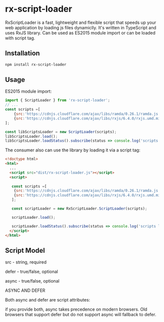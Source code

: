 # rx-script-loader

RxScriptLoader is a fast, lightweight and flexible script that speeds up your web application by loading js files dynamiclly. It's written in TypeScript and uses RxJS library. Can be used as ES2015 module import or can be loaded with script tag.





Installation
------------

```bash
npm install rx-script-loader
```

Usage
------------

ES2015 module import:
```javascript
import { ScriptLoader } from 'rx-script-loader';
// ...
const scripts =[
    {src:'https://cdnjs.cloudflare.com/ajax/libs/ramda/0.26.1/ramda.js', defer: true, async: false},
    {src:'https://cdnjs.cloudflare.com/ajax/libs/rxjs/6.4.0/rxjs.umd.min.js'}
];

const libScriptsLoader = new ScriptLoader(scripts);
libScriptsLoader.load();
libScriptsLoader.loadStatus().subscribe(status => console.log('scripts loaded', status));

```


The consumer also can use the library by loading it via a script tag:
```html
<!doctype html>
<html>
  ...
  <script src="dist/rx-script-loader.js"></script>
  <script>
    
   const scripts =[
    {src:'https://cdnjs.cloudflare.com/ajax/libs/ramda/0.26.1/ramda.js', defer: true, async: false},
    {src:'https://cdnjs.cloudflare.com/ajax/libs/rxjs/6.4.0/rxjs.umd.min.js'}
   ];

   const scriptLoader = new RxScriptLoader.ScriptLoader(scripts);

   scriptLoader.load();

   scriptLoader.loadStatus().subscribe(status => console.log('scripts loaded', status));
  </script>
</html>
```

Script Model
------------
src - string, required

defer - true/false, optional

async - true/false, optional

ASYNC AND DEFER

Both async and defer are script attributes:

if you provide both, async takes precedence on modern browsers. Old browsers that support defer but do not support async will fallback to defer.
